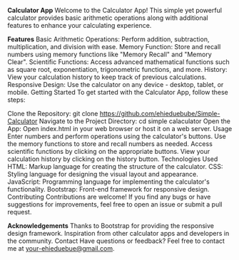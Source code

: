 **Calculator App**
Welcome to the Calculator App! This simple yet powerful calculator provides basic arithmetic operations along with additional features to enhance your calculating experience.

**Features**
Basic Arithmetic Operations: Perform addition, subtraction, multiplication, and division with ease.
Memory Function: Store and recall numbers using memory functions like "Memory Recall" and "Memory Clear".
Scientific Functions: Access advanced mathematical functions such as square root, exponentiation, trigonometric functions, and more.
History: View your calculation history to keep track of previous calculations.
Responsive Design: Use the calculator on any device - desktop, tablet, or mobile.
Getting Started
To get started with the Calculator App, follow these steps:

Clone the Repository: git clone https://github.com/ehieduebube/Simple-Calculator
Navigate to the Project Directory: cd simple calaculator
Open the App: Open index.html in your web browser or host it on a web server.
Usage
Enter numbers and perform operations using the calculator's buttons.
Use the memory functions to store and recall numbers as needed.
Access scientific functions by clicking on the appropriate buttons.
View your calculation history by clicking on the history button.
Technologies Used
HTML: Markup language for creating the structure of the calculator.
CSS: Styling language for designing the visual layout and appearance.
JavaScript: Programming language for implementing the calculator's functionality.
Bootstrap: Front-end framework for responsive design.
Contributing
Contributions are welcome! If you find any bugs or have suggestions for improvements, feel free to open an issue or submit a pull request.


**Acknowledgements**
Thanks to Bootstrap for providing the responsive design framework.
Inspiration from other calculator apps and developers in the community.
Contact
Have questions or feedback? Feel free to contact me at your-ehieduebue@gmail.com.
